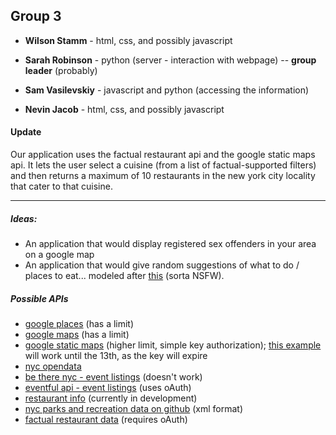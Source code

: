 <h2>Group 3</h2>

<ul>
<li><b><p>Wilson Stamm</b> - html, css, and possibly javascript</p></li>
<li><b><p>Sarah Robinson</b> - python (server - interaction with webpage) -- <b>group leader</b> (probably)</p></li>
<li><b><p>Sam Vasilevskiy</b> - javascript and python (accessing the information)</p></li>
<li><b><p>Nevin Jacob</b> - html, css, and possibly javascript</p></li>
</ul>

<h4>Update</h4>
<p>Our application uses the factual restaurant api and the google static maps api. It lets the user select a cuisine (from a list of factual-supported filters) and then returns a maximum of 10 restaurants in the new york city locality that cater to that cuisine.</p>

<hr>
<h5>Ideas:</h5>
<ul>
<li>An application that would display registered sex offenders in your area on a google map
<li>An application that would give random suggestions of what to do / places to eat... modeled after <a href=http://wherethefuckshouldigotoeat.com>this</a> (sorta NSFW).
</ul>

<h5>Possible APIs</h5>
<ul>
<li><a href=https://developers.google.com/places/documentation/>google places</a> (has a limit)
<li><a href=https://developers.google.com/maps/>google maps</a> (has a limit)
<li><a href=https://developers.google.com/maps/documentation/staticmaps/>google static maps</a> (higher limit, simple key authorization); <a href=http://maps.googleapis.com/maps/api/staticmap?center=New+York,NY&zoom=13&size=600x300&sensor=false&key=AIzaSyC8Q72DovBj0ZdNsA6dC5-8HTELTSCxm9c>this example</a> will work until the 13th, as the key will expire
<li><a href=https://nycopendata.socrata.com/>nyc opendata</a>
<li><a href=http://betherenyc.herokuapp.com/>be there nyc - event listings</a> (doesn't work)
<li><a href=http://api.eventful.com/>eventful api - event listings</a> (uses oAuth)
<li><a href=http://getfoodgenius.com/api/docs/>restaurant info</a> (currently in development)
<li><a href=https://github.com/mcgrath/Food-Tech-Hackathon/tree/master/nyc.gov/>nyc parks and recreation data on github</a> (xml format)
<li><a href=http://factual.com/data-apis/places/restaurants>factual restaurant data</a> (requires oAuth)
</ul>
